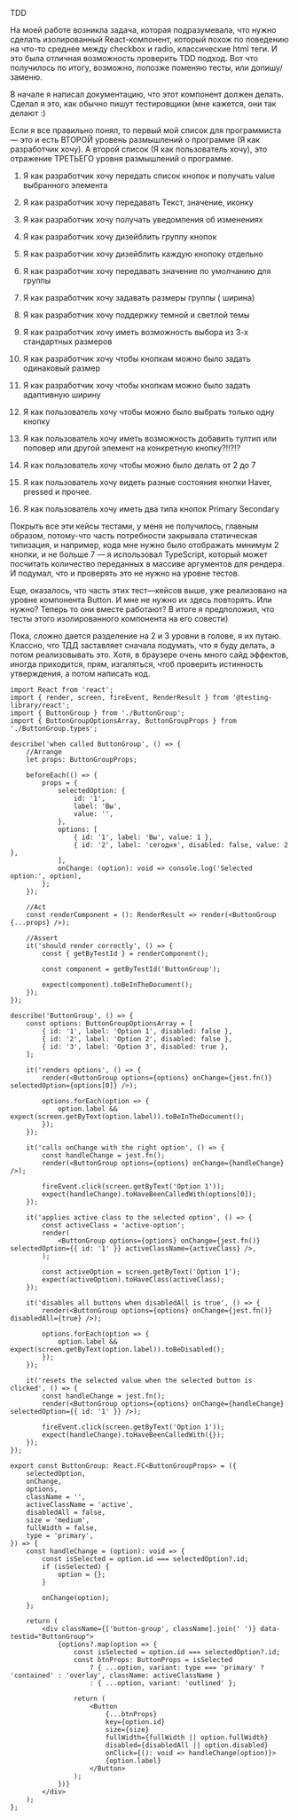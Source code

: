 TDD

На моей работе возникла задача, которая подразумевала, что нужно сделать изолированный React-компонент, который похож по поведению на что-то среднее между checkbox и radio, классические html теги. И это была отличная возможность проверить TDD подход. Вот что получилось по итогу, возможно, попозже поменяю тесты, или допишу/заменю.

В начале я написал документацию, что этот компонент должен делать. Сделал я это, как обычно пишут тестировщики (мне кажется, они так делают :)

Если я все правильно понял, то первый мой список для программиста — это и есть ВТОРОЙ уровень размышлений о программе (Я как разработчик хочу). А второй список (Я как пользователь хочу), это отражение ТРЕТЬЕГО уровня размышлений о программе.

1. Я как разработчик хочу передать список кнопок и получать value выбранного элемента
2. Я как разработчик хочу передавать Текст, значение, иконку
3. Я как разработчик хочу получать уведомления об изменениях
4. Я как разработчик хочу дизейблить группу кнопок
5. Я как разработчик хочу дизейблить каждую кнопоку отдельно
6. Я как разработчик хочу передавать значение по умолчанию для группы
7. Я как разработчик хочу задавать размеры группы ( ширина) 
8. Я как разработчик хочу поддержку темной и светлой темы
9. Я как разработчик хочу иметь возможность выбора из 3-х стандартных размеров
10. Я как разработчик хочу чтобы кнопкам можно было задать одинаковый размер
11. Я как разработчик хочу чтобы кнопкам можно было задать адаптивную ширину
 
1. Я как пользователь хочу чтобы можно было выбрать только одну кнопку
2. Я как пользователь хочу иметь возможность добавить тултип или поповер или другой элемент на конкретную кнопку?!!?!?
3. Я как пользователь хочу чтобы можно было делать от 2 до 7 
4. Я как пользователь хочу видеть разные состояния кнопки Haver, pressed и прочее.
5. Я как пользователь хочу иметь два типа кнопок Primary Secondary 
 
 
 Покрыть все эти кейсы тестами, у меня не получилось, главным образом, потому-что часть потребности закрывала статическая типизация, и например, кода мне нужно было отображать минимум 2 кнопки, и не больше 7 — я использовал TypeScript, который может посчитать количество переданных в массиве аргументов для рендера. И подумал, что и проверять это не нужно на уровне тестов.
 
 Еще, оказалось, что часть этих тест—кейсов выше, уже реализовано на уровне компонента Button. И мне не нужно их здесь повторять. Или нужно? Теперь то они вместе работают? В итоге я предположил, что тесты этого изолированного компонента на его совести)
 
 Пока, сложно дается разделение на 2 и 3 уровни в голове, я их путаю. Классно, что ТДД заставляет сначала подумать, что я буду делать, а потом реализовывать это. Хотя, в браузере очень много сайд эффектов, иногда приходится, прям, изгаляться, чтоб проверить истинность утверждения, а потом написать код.

```
import React from 'react';
import { render, screen, fireEvent, RenderResult } from '@testing-library/react';
import { ButtonGroup } from './ButtonGroup';
import { ButtonGroupOptionsArray, ButtonGroupProps } from './ButtonGroup.types';

describe('when called ButtonGroup', () => {
	//Arrange
	let props: ButtonGroupProps;

	beforeEach(() => {
		props = {
			selectedOption: {
				id: '1',
				label: 'Вы',
				value: '',
			},
			options: [
				{ id: '1', label: 'Вы', value: 1 },
				{ id: '2', label: 'сегодня', disabled: false, value: 2 },
			],
			onChange: (option): void => console.log('Selected option:', option),
		};
	});

	//Act
	const renderComponent = (): RenderResult => render(<ButtonGroup {...props} />);

	//Assert
	it('should render correctly', () => {
		const { getByTestId } = renderComponent();

		const component = getByTestId('ButtonGroup');

		expect(component).toBeInTheDocument();
	});
});

describe('ButtonGroup', () => {
	const options: ButtonGroupOptionsArray = [
		{ id: '1', label: 'Option 1', disabled: false },
		{ id: '2', label: 'Option 2', disabled: false },
		{ id: '3', label: 'Option 3', disabled: true },
	];

	it('renders options', () => {
		render(<ButtonGroup options={options} onChange={jest.fn()} selectedOption={options[0]} />);

		options.forEach(option => {
			option.label && expect(screen.getByText(option.label)).toBeInTheDocument();
		});
	});

	it('calls onChange with the right option', () => {
		const handleChange = jest.fn();
		render(<ButtonGroup options={options} onChange={handleChange} />);

		fireEvent.click(screen.getByText('Option 1'));
		expect(handleChange).toHaveBeenCalledWith(options[0]);
	});

	it('applies active class to the selected option', () => {
		const activeClass = 'active-option';
		render(
			<ButtonGroup options={options} onChange={jest.fn()} selectedOption={{ id: '1' }} activeClassName={activeClass} />,
		);

		const activeOption = screen.getByText('Option 1');
		expect(activeOption).toHaveClass(activeClass);
	});

	it('disables all buttons when disabledAll is true', () => {
		render(<ButtonGroup options={options} onChange={jest.fn()} disabledAll={true} />);

		options.forEach(option => {
			option.label && expect(screen.getByText(option.label)).toBeDisabled();
		});
	});

	it('resets the selected value when the selected button is clicked', () => {
		const handleChange = jest.fn();
		render(<ButtonGroup options={options} onChange={handleChange} selectedOption={{ id: '1' }} />);

		fireEvent.click(screen.getByText('Option 1'));
		expect(handleChange).toHaveBeenCalledWith({});
	});
});

```

```
export const ButtonGroup: React.FC<ButtonGroupProps> = ({
	selectedOption,
	onChange,
	options,
	className = '',
	activeClassName = 'active',
	disabledAll = false,
	size = 'medium',
	fullWidth = false,
	type = 'primary',
}) => {
	const handleChange = (option): void => {
		const isSelected = option.id === selectedOption?.id;
		if (isSelected) {
			option = {};
		}

		onChange(option);
	};

	return (
		<div className={['button-group', className].join(' ')} data-testid="ButtonGroup">
			{options?.map(option => {
				const isSelected = option.id === selectedOption?.id;
				const btnProps: ButtonProps = isSelected
					? { ...option, variant: type === 'primary' ? 'contained' : 'overlay', className: activeClassName }
					: { ...option, variant: 'outlined' };

				return (
					<Button
						{...btnProps}
						key={option.id}
						size={size}
						fullWidth={fullWidth || option.fullWidth}
						disabled={disabledAll || option.disabled}
						onClick={(): void => handleChange(option)}>
						{option.label}
					</Button>
				);
			})}
		</div>
	);
};
```